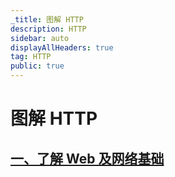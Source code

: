 ```yaml
---
_title: 图解 HTTP
description: HTTP
sidebar: auto
displayAllHeaders: true
tag: HTTP
public: true
---
```


# 图解 HTTP

## [一、了解 Web 及网络基础](01.md)